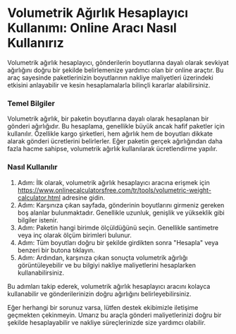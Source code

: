 Volumetrik Ağırlık Hesaplayıcı Kullanımı: Online Aracı Nasıl Kullanırız
=======================================================================

Volumetrik ağırlık hesaplayıcı, gönderilerin boyutlarına dayalı olarak sevkiyat ağırlığını doğru bir şekilde belirlemenize yardımcı olan bir online araçtır. Bu araç sayesinde paketlerinizin boyutlarının nakliye maliyetleri üzerindeki etkisini anlayabilir ve kesin hesaplamalarla bilinçli kararlar alabilirsiniz.

### Temel Bilgiler

Volumetrik ağırlık, bir paketin boyutlarına dayalı olarak hesaplanan bir gönderi ağırlığıdır. Bu hesaplama, genellikle büyük ancak hafif paketler için kullanılır. Özellikle kargo şirketleri, hem ağırlık hem de boyutları dikkate alarak gönderi ücretlerini belirlerler. Eğer paketin gerçek ağırlığından daha fazla hacme sahipse, volumetrik ağırlık kullanılarak ücretlendirme yapılır.

### Nasıl Kullanılır

1. Adım: İlk olarak, volumetrik ağırlık hesaplayıcı aracına erişmek için <https://www.onlinecalculatorsfree.com/tr/tools/volumetric-weight-calculator.html> adresine gidin.
2. Adım: Karşınıza çıkan sayfada, gönderinin boyutlarını girmeniz gereken boş alanlar bulunmaktadır. Genellikle uzunluk, genişlik ve yükseklik gibi bilgiler istenir.
3. Adım: Paketin hangi birimde ölçüldüğünü seçin. Genellikle santimetre veya inç olarak ölçüm birimleri bulunur.
4. Adım: Tüm boyutları doğru bir şekilde girdikten sonra "Hesapla" veya benzeri bir butona tıklayın.
5. Adım: Ardından, karşınıza çıkan sonuçta volumetrik ağırlığı görüntüleyebilir ve bu bilgiyi nakliye maliyetlerini hesaplarken kullanabilirsiniz.

Bu adımları takip ederek, volumetrik ağırlık hesaplayıcı aracını kolayca kullanabilir ve gönderilerinizin doğru ağırlığını belirleyebilirsiniz.

Eğer herhangi bir sorunuz varsa, lütfen destek ekibimizle iletişime geçmekten çekinmeyin. Umarız bu araçla gönderi maliyetlerinizi doğru bir şekilde hesaplayabilir ve nakliye süreçlerinizde size yardımcı olabilir.